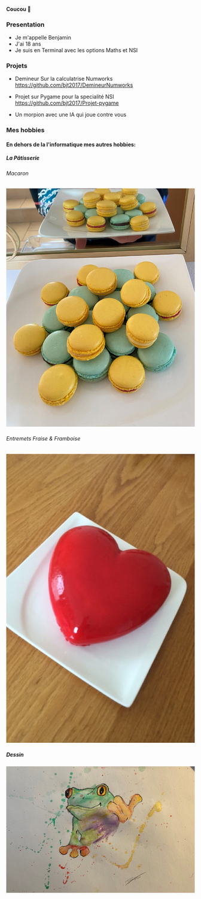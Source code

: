 #### Coucou 👋

### Presentation

- Je m'appelle Benjamin
- J'ai 18 ans
- Je suis en Terminal avec les options Maths et NSI 

### Projets

- Demineur Sur la calculatrise Numworks
  https://github.com/bjt2017/DemineurNumworks

- Projet sur Pygame pour la specialité NSI
  https://github.com/bjt2017/Projet-pygame

- Un morpion avec une IA qui joue contre vous

### Mes hobbies

#### En dehors de la l'informatique mes autres hobbies:

##### La Pâtisserie 

###### Macaron
![description image](macaron.png)

###### Entremets Fraise & Framboise
![description image](coeur.png)

##### Dessin

![description image](frog.png)




